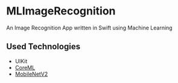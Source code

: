 # MLImageRecognition

An Image Recognition App written in Swift using Machine Learning



## Used Technologies

- UIKit
- [CoreML](https://developer.apple.com/documentation/coreml/)
- [MobileNetV2](https://github.com/tensorflow/models/tree/master/research/slim/nets/mobilenet")
